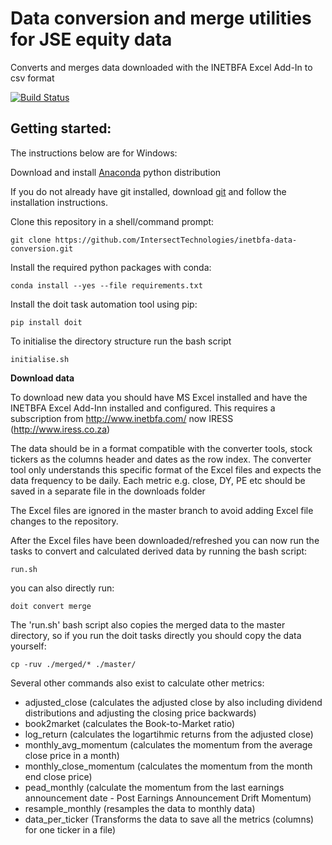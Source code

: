 # Data conversion and merge utilities for JSE equity data

Converts and merges data downloaded with the INETBFA Excel Add-In to csv format

[![Build Status](https://travis-ci.org/IntersectTechnologies/inetbfa-data-conversion.svg?branch=master)](https://travis-ci.org/IntersectTechnologies/inetbfa-data-conversion)

## Getting started:

The instructions below are for Windows:

Download and install [Anaconda](https://www.continuum.io/downloads) python distribution

If you do not already have git installed, download [git](https://git-scm.com/downloads) and follow the installation instructions.

Clone this repository in a shell/command prompt:

    git clone https://github.com/IntersectTechnologies/inetbfa-data-conversion.git

Install the required python packages with conda:

    conda install --yes --file requirements.txt

Install the doit task automation tool using pip:

    pip install doit

To initialise the directory structure run the bash script

    initialise.sh

**Download data**

To download new data you should have MS Excel installed and have the INETBFA Excel Add-Inn installed and configured.  This requires a subscription from http://www.inetbfa.com/ now IRESS (http://www.iress.co.za)

The data should be in a format compatible with the converter tools, stock tickers as the columns header and dates as the row index.  The converter tool only understands this specific format of the Excel files and expects the data frequency to be daily.  Each metric e.g. close, DY, PE etc should be saved in a separate file in the downloads folder

The Excel files are ignored in the master branch to avoid adding Excel file changes to the repository.

After the Excel files have been downloaded/refreshed you can now run the tasks to convert and calculated derived data by running the bash script:

    run.sh

you can also directly run:

    doit convert merge

The 'run.sh' bash script also copies the merged data to the master directory, so if you run the doit tasks directly you should copy the data yourself:

    cp -ruv ./merged/* ./master/

Several other commands also exist to calculate other metrics:

- adjusted_close (calculates the adjusted close by also including dividend distributions and adjusting the closing price backwards)
- book2market (calculates the Book-to-Market ratio)
- log_return (calculates the logartihmic returns from the adjusted close)
- monthly_avg_momentum (calculates the momentum from the average close price in a month)
- monthly_close_momentum (calculates the momentum from the month end close price)
- pead_monthly (calculate the momentum from the last earnings announcement date - Post Earnings Announcement Drift Momentum)
- resample_monthly (resamples the data to monthly data)
- data_per_ticker (Transforms the data to save all the metrics (columns) for one ticker in a file)

